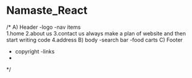 # Namaste_React


 /*
 A) Header
-logo 
-nav items  
 1.home 
 2.about us
 3.contact us      always make a plan of website and then start writing code 
 4.address
 B) body
 -search bar
 -food carts 
 C) Footer 
 - copyright
 -links
 -  

*/